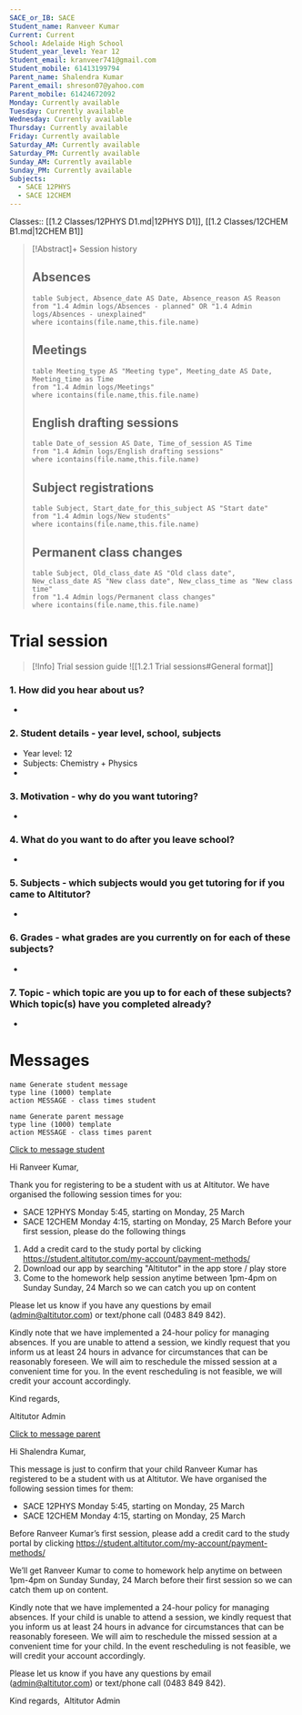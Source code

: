 ```yaml
---
SACE_or_IB: SACE
Student_name: Ranveer Kumar
Current: Current
School: Adelaide High School
Student_year_level: Year 12
Student_email: kranveer741@gmail.com
Student_mobile: 61413199794
Parent_name: Shalendra Kumar
Parent_email: shreson07@yahoo.com
Parent_mobile: 61424672092
Monday: Currently available
Tuesday: Currently available
Wednesday: Currently available
Thursday: Currently available
Friday: Currently available
Saturday_AM: Currently available
Saturday_PM: Currently available
Sunday_AM: Currently available
Sunday_PM: Currently available
Subjects:
  - SACE 12PHYS
  - SACE 12CHEM
---
```

Classes:: [[1.2 Classes/12PHYS D1.md|12PHYS D1]], [[1.2 Classes/12CHEM B1.md|12CHEM B1]]

> [!Abstract]+ Session history
> ## Absences
> ```dataview
> table Subject, Absence_date AS Date, Absence_reason AS Reason
> from "1.4 Admin logs/Absences - planned" OR "1.4 Admin logs/Absences - unexplained"
> where icontains(file.name,this.file.name)
> ```
> 
> ## Meetings
> ```dataview
> table Meeting_type AS "Meeting type", Meeting_date AS Date, Meeting_time as Time
> from "1.4 Admin logs/Meetings" 
> where icontains(file.name,this.file.name)
> ```
> 
> ## English drafting sessions
> ```dataview
> table Date_of_session AS Date, Time_of_session AS Time
> from "1.4 Admin logs/English drafting sessions"
> where icontains(file.name,this.file.name)
> ```
> 
> ## Subject registrations
> ```dataview
> table Subject, Start_date_for_this_subject AS "Start date"
> from "1.4 Admin logs/New students"
> where icontains(file.name,this.file.name)
> ```
> 
> ## Permanent class changes
> ```dataview
> table Subject, Old_class_date AS "Old class date", New_class_date AS "New class date", New_class_time as "New class time"
> from "1.4 Admin logs/Permanent class changes"
> where icontains(file.name,this.file.name)
> 

# Trial session
> [!Info] Trial session guide
![[1.2.1 Trial sessions#General format]]
### 1. How did you hear about us?
- 
### 2. **Student details** - year level, school, subjects
- Year level: 12
- Subjects: Chemistry + Physics
- 
### 3. **Motivation** - why do you want tutoring?
- 
### 4.  What do you want to do after you leave school?
- 
### 5. **Subjects** - which subjects would you get tutoring for if you came to Altitutor?
- 
### 6. **Grades** - what grades are you currently on for each of these subjects?
- 
### 7.  **Topic** - which topic are you up to for each of these subjects? Which topic(s) have you completed already?
- 

# Messages
```button
name Generate student message
type line (1000) template
action MESSAGE - class times student
```
```button
name Generate parent message
type line (1000) template
action MESSAGE - class times parent
```


[Click to message student](sms:61413199794)

Hi Ranveer Kumar, 

Thank you for registering to be a student with us at Altitutor. We have organised the following session times for you:

- SACE 12PHYS Monday 5:45, starting on Monday, 25 March
- SACE 12CHEM Monday 4:15, starting on Monday, 25 March
Before your first session, please do the following things
1. Add a credit card to the study portal by clicking https://student.altitutor.com/my-account/payment-methods/
2. Download our app by searching "Altitutor" in the app store / play store
3. Come to the homework help session anytime between 1pm-4pm on Sunday Sunday, 24 March so we can catch you up on content

Please let us know if you have any questions by email (admin@altitutor.com) or text/phone call (0483 849 842). 

Kindly note that we have implemented a 24-hour policy for managing absences. If you are unable to attend a session, we kindly request that you inform us at least 24 hours in advance for circumstances that can be reasonably foreseen. We will aim to reschedule the missed session at a convenient time for you. In the event rescheduling is not feasible, we will credit your account accordingly.

Kind regards,

Altitutor Admin

[Click to message parent](sms:61424672092)

Hi Shalendra Kumar, 

This message is just to confirm that your child Ranveer Kumar has registered to be a student with us at Altitutor. We have organised the following session times for them:

- SACE 12PHYS Monday 5:45, starting on Monday, 25 March
- SACE 12CHEM Monday 4:15, starting on Monday, 25 March

Before Ranveer Kumar’s first session, please add a credit card to the study portal by clicking https://student.altitutor.com/my-account/payment-methods/

We’ll get Ranveer Kumar to come to homework help anytime on between 1pm-4pm on Sunday Sunday, 24 March before their first session so we can catch them up on content.

Kindly note that we have implemented a 24-hour policy for managing absences. If your child is unable to attend a session, we kindly request that you inform us at least 24 hours in advance for circumstances that can be reasonably foreseen. We will aim to reschedule the missed session at a convenient time for your child. In the event rescheduling is not feasible, we will credit your account accordingly.

Please let us know if you have any questions by email (admin@altitutor.com) or text/phone call (0483 849 842). 

Kind regards, 
Altitutor Admin
